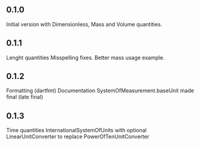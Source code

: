 ## 0.1.0
Initial version with Dimensionless, Mass and Volume quantities.

## 0.1.1
Lenght quantities
Misspelling fixes.
Better mass usage example.

## 0.1.2
Formatting (dartfmt)
Documentation
SystemOfMeasurement.baseUnit made final (late final)

## 0.1.3
Time quantities
InternationalSystemOfUnits with optional LinearUnitConverter to replace PowerOfTenUnitConverter